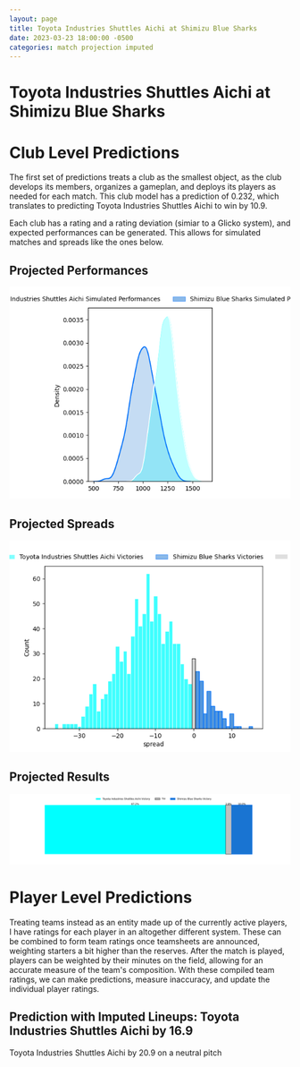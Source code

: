 ```yaml
---  
layout: page  
title: Toyota Industries Shuttles Aichi at Shimizu Blue Sharks  
date: 2023-03-23 18:00:00 -0500  
categories: match projection imputed  
---
```

# Toyota Industries Shuttles Aichi at Shimizu Blue Sharks

# Club Level Predictions


The first set of predictions treats a club as the smallest object, as the club develops its members, organizes a gameplan, and deploys its players as needed for each match. This club model has a prediction of 0.232, which translates to predicting Toyota Industries Shuttles Aichi to win by 10.9.

Each club has a rating and a rating deviation (simiar to a Glicko system), and expected performances can be generated. This allows for simulated matches and spreads like the ones below.
## Projected Performances


![Projected Performances](plots/performances_2023-03-23-ShimizuBlueSharks-ToyotaIndustriesShuttlesAichi.png)
## Projected Spreads


![Projected Spreads](plots/spreads_2023-03-23-ShimizuBlueSharks-ToyotaIndustriesShuttlesAichi.png)
## Projected Results


![Projected Results](plots/resultbar_2023-03-23-ShimizuBlueSharks-ToyotaIndustriesShuttlesAichi.png)
# Player Level Predictions


Treating teams instead as an entity made up of the currently active players, I have ratings for each player in an altogether different system. These can be combined to form team ratings once teamsheets are announced, weighting starters a bit higher than the reserves. After the match is played, players can be weighted by their minutes on the field, allowing for an accurate measure of the team's composition. With these compiled team ratings, we can make predictions, measure inaccuracy, and update the individual player ratings.
## Prediction with Imputed Lineups: Toyota Industries Shuttles Aichi by 16.9


Toyota Industries Shuttles Aichi by 20.9 on a neutral pitch

